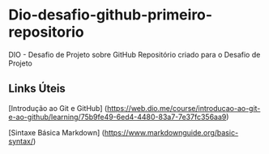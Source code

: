 # Dio-desafio-github-primeiro-repositorio
DIO - Desafio de Projeto sobre GitHub
Repositório criado para o Desafio de Projeto

## Links Úteis
[Introdução ao Git e GitHub] (https://web.dio.me/course/introducao-ao-git-e-ao-github/learning/75b9fe49-6ed4-4480-83a7-7e37fc356aa9)

[Sintaxe Básica Markdown] (https://www.markdownguide.org/basic-syntax/)
